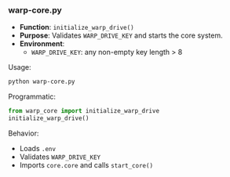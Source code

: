 ### warp-core.py

- **Function**: `initialize_warp_drive()`
- **Purpose**: Validates `WARP_DRIVE_KEY` and starts the core system.
- **Environment**:
  - `WARP_DRIVE_KEY`: any non-empty key length > 8

Usage:
```bash
python warp-core.py
```

Programmatic:
```python
from warp_core import initialize_warp_drive
initialize_warp_drive()
```

Behavior:
- Loads `.env`
- Validates `WARP_DRIVE_KEY`
- Imports `core.core` and calls `start_core()`